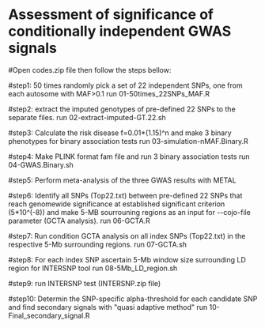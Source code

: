 # Assessment of significance of conditionally independent GWAS signals

#Open codes.zip file then follow the steps bellow:

#step1: 50 times randomly pick a set of 22 independent SNPs, one from each autosome with MAF>0.1
run 01-50times_22SNPs_MAF.R

#step2: extract the imputed genotypes of pre-defined 22 SNPs to the separate files.
run 02-extract-imputed-GT.22.sh

#step3: Calculate the risk disease f=0.01*(1.15)^n and make 3 binary phenotypes for binary association tests
run 03-simulation-nMAF.Binary.R

#step4: Make PLINK format fam file and run 3 binary association tests
run 04-GWAS.Binary.sh

#step5: Perform meta-analysis of the three GWAS results with METAL 

#step6: Identify all SNPs (Top22.txt) between pre-defined 22 SNPs that reach genomewide significance at established significant criterion (5*10^(-8)) and make 5-MB sourrouning regions as an input for --cojo-file parameter (GCTA analysis).
run 06-GCTA.R

#step7: Run condition GCTA analysis on all index SNPs (Top22.txt) in the respective 5-Mb surrounding regions.
run 07-GCTA.sh

#step8: For each index SNP ascertain 5-Mb window size surrounding LD region for INTERSNP tool
run 08-5Mb_LD_region.sh

#step9: run INTERSNP test (INTERSNP.zip file)

#step10: Determin the SNP-specific alpha-threshold for each candidate SNP and find secondary signals with "quasi adaptive method"
run 10-Final_secondary_signal.R
